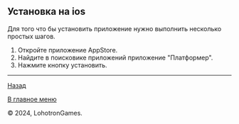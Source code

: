 ## Установка на ios

Для того что бы установить приложение нужно выполнить несколько простых шагов.

1. Откройте приложение AppStore.
2. Найдите в поисковике приложений приложение "Платформер".
3. Нажмите кнопку установить.

---

[Назад](../overview.md)

[В главное меню](../../README.md)

© 2024, LohotronGames.